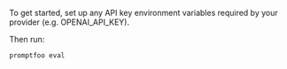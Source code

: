 To get started, set up any API key environment variables required by your provider (e.g. OPENAI_API_KEY).

Then run:

```
promptfoo eval
```
